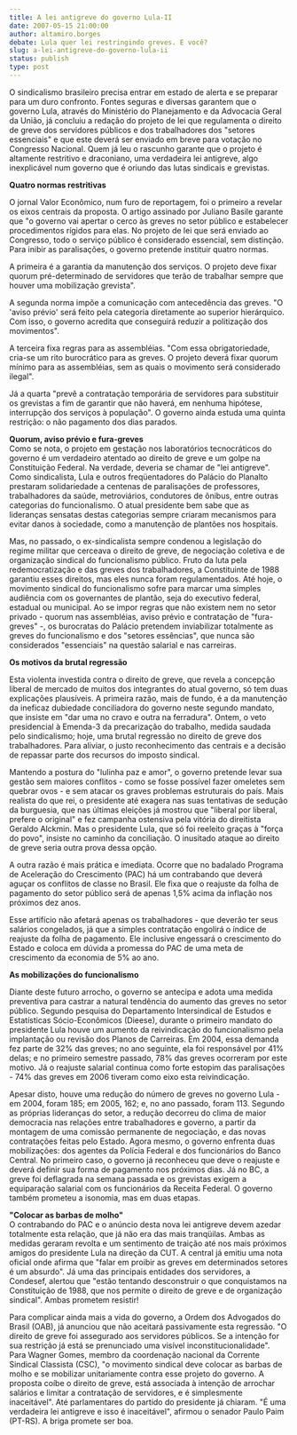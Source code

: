 ```yaml
---
title: A lei antigreve do governo Lula-II
date: 2007-05-15 21:00:00
author: altamiro.borges
debate: Lula quer lei restringindo greves. E você?
slug: a-lei-antigreve-do-governo-lula-ii
status: publish 
type: post
---
```


  
O sindicalismo brasileiro precisa entrar em estado de alerta e se preparar para um duro confronto. Fontes seguras e diversas garantem que o governo Lula, através do Ministério do Planejamento e da Advocacia Geral da União, já concluiu a redação do projeto de lei que regulamenta o direito de greve dos servidores públicos e dos trabalhadores dos "setores essenciais" e que este deverá ser enviado em breve para votação no Congresso Nacional. Quem já leu o rascunho garante que o projeto é altamente restritivo e draconiano, uma verdadeira lei antigreve, algo inexplicável num governo que é oriundo das lutas sindicais e grevistas.   
  
**Quatro normas restritivas**  
  
O jornal Valor Econômico, num furo de reportagem, foi o primeiro a revelar os eixos centrais da proposta. O artigo assinado por Juliano Basile garante que "o governo vai apertar o cerco às greves no setor público e estabelecer procedimentos rígidos para elas. No projeto de lei que será enviado ao Congresso, todo o serviço público é considerado essencial, sem distinção. Para inibir as paralisações, o governo pretende instituir quatro normas.   
  
A primeira é a garantia da manutenção dos serviços. O projeto deve fixar quorum pré-determinado de servidores que terão de trabalhar sempre que houver uma mobilização grevista".  
  
A segunda norma impõe a comunicação com antecedência das greves. "O 'aviso prévio' será feito pela categoria diretamente ao superior hierárquico. Com isso, o governo acredita que conseguirá reduzir a politização dos movimentos".  
  
 A terceira fixa regras para as assembléias. "Com essa obrigatoriedade, cria-se um rito burocrático para as greves. O projeto deverá fixar quorum mínimo para as assembléias, sem as quais o movimento será considerado ilegal".   
  
Já a quarta "prevê a contratação temporária de servidores para substituir os grevistas a fim de garantir que não haverá, em nenhuma hipótese, interrupção dos serviços à população". O governo ainda estuda uma quinta restrição: o não pagamento dos dias parados.  
  
**Quorum, aviso prévio e fura-greves**  
Como se nota, o projeto em gestação nos laboratórios tecnocráticos do governo é um verdadeiro atentado ao direito de greve e um golpe na Constituição Federal. Na verdade, deveria se chamar de "lei antigreve". Como sindicalista, Lula e outros freqüentadores do Palácio do Planalto prestaram solidariedade a centenas de paralisações de professores, trabalhadores da saúde, metroviários, condutores de ônibus, entre outras categorias do funcionalismo. O atual presidente bem sabe que as lideranças sensatas destas categorias sempre criaram mecanismos para evitar danos à sociedade, como a manutenção de plantões nos hospitais.  
  
Mas, no passado, o ex-sindicalista sempre condenou a legislação do regime militar que cerceava o direito de greve, de negociação coletiva e de organização sindical do funcionalismo público. Fruto da luta pela redemocratização e das greves dos trabalhadores, a Constituinte de 1988 garantiu esses direitos, mas eles nunca foram regulamentados. Até hoje, o movimento sindical do funcionalismo sofre para marcar uma simples audiência com os governantes de plantão, seja do executivo federal, estadual ou municipal. Ao se impor regras que não existem nem no setor privado - quorum nas assembléias, aviso prévio e contratação de "fura-greves" -, os burocratas do Palácio pretendem inviabilizar totalmente as greves do funcionalismo e dos "setores essências", que nunca são considerados "essenciais" na questão salarial e nas carreiras.  
  
**Os motivos da brutal regressão**  
  
Esta violenta investida contra o direito de greve, que revela a concepção liberal de mercado de muitos dos integrantes do atual governo, só tem duas explicações plausíveis. A primeira razão, mais de fundo, é a da manutenção da ineficaz dubiedade conciliadora do governo neste segundo mandato, que insiste em "dar uma no cravo e outra na ferradura". Ontem, o veto presidencial à Emenda-3 da precarização do trabalho, medida saudada pelo sindicalismo; hoje, uma brutal regressão no direito de greve dos trabalhadores. Para aliviar, o justo reconhecimento das centrais e a decisão de repassar parte dos recursos do imposto sindical.   
  
Mantendo a postura do "lulinha paz e amor", o governo pretende levar sua gestão sem maiores conflitos - como se fosse possível fazer omeletes sem quebrar ovos - e sem atacar os graves problemas estruturais do país. Mais realista do que rei, o presidente até exagera nas suas tentativas de sedução da burguesia, que nas últimas eleições já mostrou que "liberal por liberal, prefere o original" e fez campanha ostensiva pela vitória do direitista Geraldo Alckmin. Mas o presidente Lula, que só foi reeleito graças à "força do povo", insiste no caminho da conciliação. O inusitado ataque ao direito de greve seria outra prova dessa opção.  
  
A outra razão é mais prática e imediata. Ocorre que no badalado Programa de Aceleração do Crescimento (PAC) há um contrabando que deverá aguçar os conflitos de classe no Brasil. Ele fixa que o reajuste da folha de pagamento do setor público será de apenas 1,5% acima da inflação nos próximos dez anos.   
  
Esse artifício não afetará apenas os trabalhadores - que deverão ter seus salários congelados, já que a simples contratação engolirá o índice de reajuste da folha de pagamento. Ele inclusive engessará o crescimento do Estado e coloca em dúvida a promessa do PAC de uma meta de crescimento da economia de 5% ao ano.   
  
**As mobilizações do funcionalismo**  
  
Diante deste futuro arrocho, o governo se antecipa e adota uma medida preventiva para castrar a natural tendência do aumento das greves no setor público. Segundo pesquisa do Departamento Intersindical de Estudos e Estatísticas Sócio-Econômicos (Dieese), durante o primeiro mandato do presidente Lula houve um aumento da reivindicação do funcionalismo pela implantação ou revisão dos Planos de Carreiras. Em 2004, essa demanda fez parte de 32% das greves; no ano seguinte, ela foi responsável por 41% delas; e no primeiro semestre passado, 78% das greves ocorreram por este motivo. Já o reajuste salarial continua como forte estopim das paralisações - 74% das greves em 2006 tiveram como eixo esta reivindicação.   
  
Apesar disto, houve uma redução do número de greves no governo Lula - em 2004, foram 185; em 2005, 162; e, no ano passado, foram 113. Segundo as próprias lideranças do setor, a redução decorreu do clima de maior democracia nas relações entre trabalhadores e governo, a partir da montagem de uma comissão permanente de negociação, e das novas contratações feitas pelo Estado. Agora mesmo, o governo enfrenta duas mobilizações: dos agentes da Polícia Federal e dos funcionários do Banco Central. No primeiro caso, o governo já reconheceu que deve o reajuste e deverá definir sua forma de pagamento nos próximos dias. Já no BC, a greve foi deflagrada na semana passada e os grevistas exigem a equiparação salarial com os funcionários da Receita Federal. O governo também prometeu a isonomia, mas em duas etapas.   
  
**"Colocar as barbas de molho"**  
O contrabando do PAC e o anúncio desta nova lei antigreve devem azedar totalmente esta relação, que já não era das mais tranqüilas. Ambas as medidas geraram revolta e um sentimento de traição até nos mais próximos amigos do presidente Lula na direção da CUT. A central já emitiu uma nota oficial onde afirma que "falar em proibir as greves em determinados setores é um absurdo". Já uma das principais entidades dos servidores, a Condesef, alertou que "estão tentando desconstruir o que conquistamos na Constituição de 1988, que nos permite o direito de greve e de organização sindical". Ambas prometem resistir!  
  
Para complicar ainda mais a vida do governo, a Ordem dos Advogados do Brasil (OAB), já anunciou que não aceitará passivamente esta regressão. "O direito de greve foi assegurado aos servidores públicos. Se a intenção for sua restrição já está se prenunciado uma visível inconstitucionalidade". Para Wagner Gomes, membro da coordenação nacional da Corrente Sindical Classista (CSC), "o movimento sindical deve colocar as barbas de molho e se mobilizar unitariamente contra esse projeto do governo. A proposta coíbe o direito de greve, está associada à intenção de arrochar salários e limitar a contratação de servidores, e é simplesmente inaceitável". Até parlamentares do partido do presidente já chiaram. "É uma verdadeira lei antigreve e isso é inaceitável", afirmou o senador Paulo Paim (PT-RS). A briga promete ser boa.  

